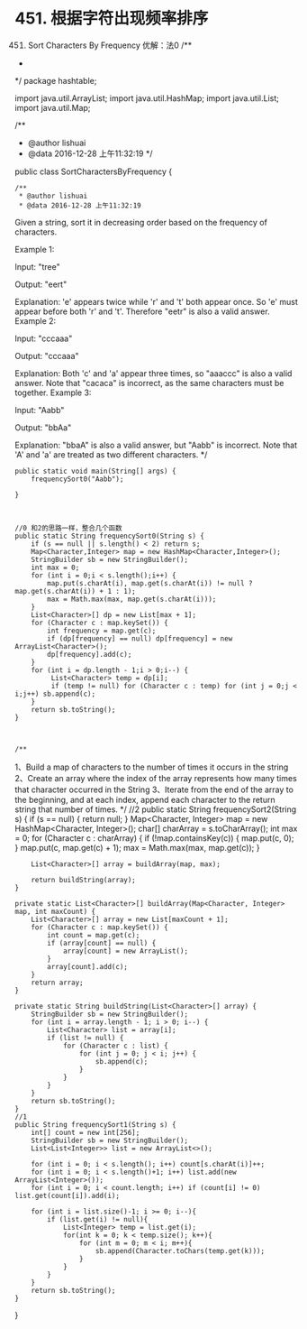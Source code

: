 # 451. 根据字符出现频率排序
[](https://leetcode-cn.com/problems/sort-characters-by-frequency/)

451. Sort Characters By Frequency
优解：法0
/**
 *
 */
package hashtable;

import java.util.ArrayList;
import java.util.HashMap;
import java.util.List;
import java.util.Map;

/**
 * @author lishuai
 * @data 2016-12-28 上午11:32:19
 */

public class SortCharactersByFrequency {

    /**
     * @author lishuai
     * @data 2016-12-28 上午11:32:19
Given a string, sort it in decreasing order based on the frequency of characters.

Example 1:

Input:
"tree"

Output:
"eert"

Explanation:
'e' appears twice while 'r' and 't' both appear once.
So 'e' must appear before both 'r' and 't'. Therefore "eetr" is also a valid answer.
Example 2:

Input:
"cccaaa"

Output:
"cccaaa"

Explanation:
Both 'c' and 'a' appear three times, so "aaaccc" is also a valid answer.
Note that "cacaca" is incorrect, as the same characters must be together.
Example 3:

Input:
"Aabb"

Output:
"bbAa"

Explanation:
"bbaA" is also a valid answer, but "Aabb" is incorrect.
Note that 'A' and 'a' are treated as two different characters.
     */

    public static void main(String[] args) {
        frequencySort0("Aabb");

    }



    //0 和2的思路一样，整合几个函数
    public static String frequencySort0(String s) {
        if (s == null || s.length() < 2) return s;
        Map<Character,Integer> map = new HashMap<Character,Integer>();
        StringBuilder sb = new StringBuilder();
        int max = 0;
        for (int i = 0;i < s.length();i++) {
            map.put(s.charAt(i), map.get(s.charAt(i)) != null ?  map.get(s.charAt(i)) + 1 : 1);
            max = Math.max(max, map.get(s.charAt(i)));
        }       
        List<Character>[] dp = new List[max + 1];
        for (Character c : map.keySet()) {
            int frequency = map.get(c);
            if (dp[frequency] == null) dp[frequency] = new ArrayList<Character>();
            dp[frequency].add(c);
        }
        for (int i = dp.length - 1;i > 0;i--) {
             List<Character> temp = dp[i];
             if (temp != null) for (Character c : temp) for (int j = 0;j < i;j++) sb.append(c);                                                 
        }       
        return sb.toString();
    }



    /**
1、Build a map of characters to the number of times it occurs in the string
2、Create an array where the index of the array represents how many times that character occurred in the String
3、Iterate from the end of the array to the beginning, and at each index,
append each character to the return string that number of times.
     */
    //2
    public static String frequencySort2(String s) {
        if (s == null) {
            return null;
        }
        Map<Character, Integer> map = new HashMap<Character, Integer>();
        char[] charArray = s.toCharArray();
        int max = 0;
        for (Character c : charArray) {
            if (!map.containsKey(c)) {
                map.put(c, 0);
            }
            map.put(c, map.get(c) + 1);
            max = Math.max(max, map.get(c));
        }

        List<Character>[] array = buildArray(map, max);

        return buildString(array);
    }

    private static List<Character>[] buildArray(Map<Character, Integer> map, int maxCount) {
        List<Character>[] array = new List[maxCount + 1];
        for (Character c : map.keySet()) {
            int count = map.get(c);
            if (array[count] == null) {
                array[count] = new ArrayList();
            }
            array[count].add(c);
        }
        return array;
    }

    private static String buildString(List<Character>[] array) {
        StringBuilder sb = new StringBuilder();
        for (int i = array.length - 1; i > 0; i--) {
            List<Character> list = array[i];
            if (list != null) {
                for (Character c : list) {
                    for (int j = 0; j < i; j++) {
                        sb.append(c);
                    }
                }
            }
        }
        return sb.toString();
    }
    //1
    public String frequencySort1(String s) {
        int[] count = new int[256];
        StringBuilder sb = new StringBuilder();
        List<List<Integer>> list = new ArrayList<>();

        for (int i = 0; i < s.length(); i++) count[s.charAt(i)]++;
        for (int i = 0; i < s.length()+1; i++) list.add(new ArrayList<Integer>());
        for (int i = 0; i < count.length; i++) if (count[i] != 0) list.get(count[i]).add(i);

        for (int i = list.size()-1; i >= 0; i--){
            if (list.get(i) != null){
                List<Integer> temp = list.get(i);
                for(int k = 0; k < temp.size(); k++){
                    for (int m = 0; m < i; m++){
                        sb.append(Character.toChars(temp.get(k)));
                    }
                }
            }
        }
        return sb.toString();
    }

}



